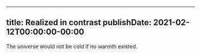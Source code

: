 
---
title: Realized in contrast
publishDate: 2021-02-12T00:00:00-00:00
---

The universe would not be cold if no warmth existed.
